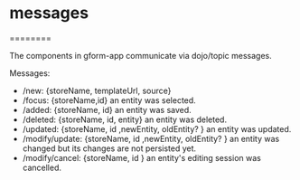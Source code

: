 # messages
========


The components in gform-app communicate via dojo/topic messages.



Messages:


* /new: {storeName, templateUrl, source}
* /focus: {storeName,id} an entity was selected.
* /added: {storeName, id} an entity was saved.
* /deleted: {storeName, id, entity} an entity was deleted.
* /updated: {storeName, id ,newEntity, oldEntity? } an entity was updated.
* /modify/update: {storeName, id ,newEntity, oldEntity? } an entity was changed but its changes are not persisted yet.
* /modify/cancel: {storeName, id } an entity's editing session was cancelled.


